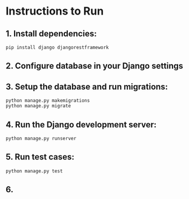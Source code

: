 # Instructions to Run
## 1. Install dependencies:
    pip install django djangorestframework 
## 2. Configure database in your Django settings
## 3. Setup the database and run migrations:
    python manage.py makemigrations
    python manage.py migrate
## 4. Run the Django development server:
    python manage.py runserver
## 5. Run test cases:
    python manage.py test
## 6. 
